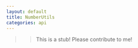 ```yaml
---
layout: default
title: NumberUtils
categories: api
---
```


>>This is a stub!  Please contribute to me!
